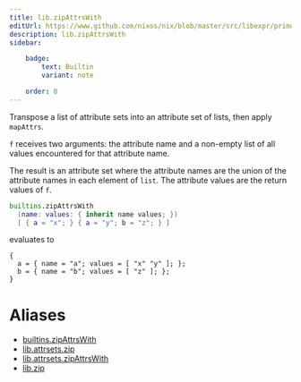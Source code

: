```yaml
---
title: lib.zipAttrsWith
editUrl: https://www.github.com/nixos/nix/blob/master/src/libexpr/primops.cc
description: lib.zipAttrsWith
sidebar:

    badge:
        text: Builtin
        variant: note

    order: 8
---
```


Transpose a list of attribute sets into an attribute set of lists,
then apply `mapAttrs`.

`f` receives two arguments: the attribute name and a non-empty
list of all values encountered for that attribute name.

The result is an attribute set where the attribute names are the
union of the attribute names in each element of `list`. The attribute
values are the return values of `f`.

```nix
builtins.zipAttrsWith
  (name: values: { inherit name values; })
  [ { a = "x"; } { a = "y"; b = "z"; } ]
```

evaluates to

```
{
  a = { name = "a"; values = [ "x" "y" ]; };
  b = { name = "b"; values = [ "z" ]; };
}
```


# Aliases

- [builtins.zipAttrsWith](./reference/builtins/builtins-zipAttrsWith)
- [lib.attrsets.zip](./reference/lib/attrsets/lib-attrsets-zip)
- [lib.attrsets.zipAttrsWith](./reference/lib/attrsets/lib-attrsets-zipAttrsWith)
- [lib.zip](./reference/lib/lib-zip)


